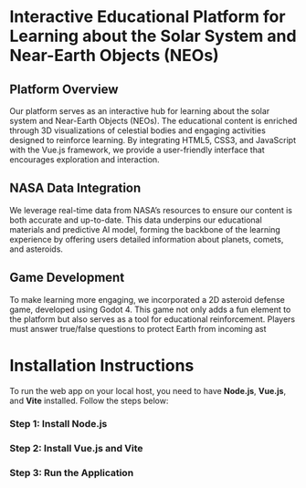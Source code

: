 # Interactive Educational Platform for Learning about the Solar System and Near-Earth Objects (NEOs)

## Platform Overview

Our platform serves as an interactive hub for learning about the solar system and Near-Earth Objects (NEOs). The educational content is enriched through 3D visualizations of celestial bodies and engaging activities designed to reinforce learning. By integrating HTML5, CSS3, and JavaScript with the Vue.js framework, we provide a user-friendly interface that encourages exploration and interaction.

## NASA Data Integration

We leverage real-time data from NASA’s resources to ensure our content is both accurate and up-to-date. This data underpins our educational materials and predictive AI model, forming the backbone of the learning experience by offering users detailed information about planets, comets, and asteroids.

## Game Development

To make learning more engaging, we incorporated a 2D asteroid defense game, developed using Godot 4. This game not only adds a fun element to the platform but also serves as a tool for educational reinforcement. Players must answer true/false questions to protect Earth from incoming ast

# Installation Instructions

To run the web app on your local host, you need to have **Node.js**, **Vue.js**, and **Vite** installed. Follow the steps below:

### Step 1: Install Node.js

### Step 2: Install Vue.js and Vite

### Step 3: Run the Application
